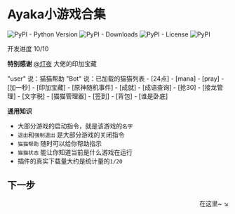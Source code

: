 # Ayaka小游戏合集

![PyPI - Python Version](https://img.shields.io/pypi/pyversions/ayaka_games)
![PyPI - Downloads](https://img.shields.io/pypi/dm/ayaka_games)
![PyPI - License](https://img.shields.io/pypi/l/ayaka_games)
![PyPI](https://img.shields.io/pypi/v/ayaka_games)

开发进度 10/10

**特别感谢**  [@灯夜](https://github.com/lunexnocty/Meiri) 大佬的印加宝藏

<div class="demo">
"user" 说：猫猫帮助
"Bot" 说：已加载的猫猫列表
- [24点]
- [mana]
- [pray]
- [加一秒]
- [印加宝藏]
- [原神随机事件]
- [成就]
- [成语查询]
- [抢30]
- [接龙管理]
- [文字税]
- [猫猫管理器]
- [签到]
- [背包]
- [谁是卧底]
</div>

**通用知识**

- 大部分游戏的启动指令，就是该游戏的`名字`
- `退出`和`强制退出` 是大部分游戏的关闭指令
- `猫猫帮助` 随时可以给你帮助指示
- `猫猫状态` 能让你知道当前是什么游戏在运行
- 插件的真实下载量大约是统计量的`1/20`

## 下一步

<div align="right">
    在这里~ ↘
</div>

